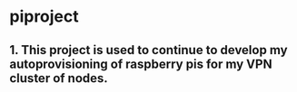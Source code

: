 # piproject
## 1. This project is used to continue to develop my autoprovisioning of raspberry pis for my VPN cluster of nodes. 
